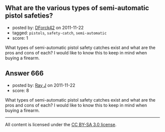 ## What are the various types of semi-automatic pistol safeties?

- posted by: [DForck42](https://stackexchange.com/users/-1/124-dforck42) on 2011-11-22
- tagged: `pistols`, `safety-catch`, `semi-automatic`
- score: 1

What types of semi-automatic pistol safety catches exist and what are the pros and cons of each?  I would like to know this to keep in mind when buying a firearm.


## Answer 666

- posted by: [Ray J](https://stackexchange.com/users/-1/166-ray-j) on 2011-11-22
- score: 8

What types of semi-automatic pistol safety catches exist and what are the pros and cons of each?  I would like to know this to keep in mind when buying a firearm.



---

All content is licensed under the [CC BY-SA 3.0 license](https://creativecommons.org/licenses/by-sa/3.0/).
